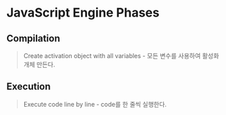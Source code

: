 # JavaScript Engine Phases

## Compilation
> Create activation object with all variables - 모든 변수를 사용하여 활성화 개체 만든다.

## Execution
> Execute code line by line - code를 한 줄씩 실행한다.